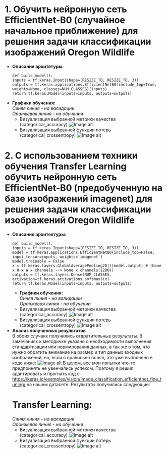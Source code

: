 # 1. Обучить нейронную сеть EfficientNet-B0 (случайное начальное приближение) для решения задачи классификации изображений Oregon Wildlife   
* **Описание архитетуры:**   
  ```
  def build_model():
  inputs = tf.keras.Input(shape=(RESIZE_TO, RESIZE_TO, 3))
  outputs = tf.keras.applications.EfficientNetB0(include_top=True, weights=None, classes=NUM_CLASSES)(inputs)
  return tf.keras.Model(inputs=inputs, outputs=outputs)
  ```
* **Графики обучения:**  
  *Синяя линия - на валидации*   
  *Оранжевая линия - на обучении*   
  * Визуализация выбранной метрики качества (categorical_accuracy)
  ![Image alt](https://github.com/Mariwannaxsfzx/RFaCT-labs/blob/main/lab2/graphs/random_epoch_categorical_accuracy.svg)
  * Визуализация выбранной функции потерь (categorical_crossentropy)
  ![Image alt](https://github.com/Mariwannaxsfzx/RFaCT-labs/blob/main/lab2/graphs/random_epoch_loss.svg)    
# 2. С использованием техники обучения Transfer Learning обучить нейронную сеть EfficientNet-B0 (предобученную на базе изображений imagenet) для решения задачи классификации изображений Oregon Wildlife   
* **Описание архитектуры:**
  ```
  def build_model():
  inputs = tf.keras.Input(shape=(RESIZE_TO, RESIZE_TO, 3))
  model = tf.keras.applications.EfficientNetB0(include_top=False, input_tensor=inputs, weights='imagenet')
  model.trainable = False
  x = tf.keras.layers.GlobalAveragePooling2D()(model.output) # (None x H x W x channels --> None x channels(1280))
  outputs = tf.keras.layers.Dense(NUM_CLASSES, activation=tf.keras.activations.softmax)(x)
  return tf.keras.Model(inputs=inputs, outputs=outputs)
  ```
  * **Графики обучения:**  
  *Синяя линия - на валидации*   
  *Оранжевая линия - на обучении*   
  * Визуализация выбранной метрики качества (categorical_accuracy)
  ![Image alt](https://github.com/Mariwannaxsfzx/RFaCT-labs/blob/main/lab2/graphs/imagenet_epoch_categorical_accuracy.svg)
  * Визуализация выбранной функции потерь (categorical_crossentropy)
  ![Image alt](https://github.com/Mariwannaxsfzx/RFaCT-labs/blob/main/lab2/graphs/imagenet_epoch_loss.svg)
* **Анализ полученных результатов**   
  В обоих случаях получились отвратительные результаты. В замечаниях к методичке указано о необходимости выполнения стандартизации или нормирования данных, а так же о том, что нужно обратить внимание на размер и тип данных входных изображений, но, если я правильно понял, это уже выполнено в коде ниже:
  ![Image alt](https://github.com/Mariwannaxsfzx/RFaCT-labs/blob/main/lab2/pics/1.png)
  В целом, все мои попытки что-то предпринять не увенчались успехом. Поэтому я решил адаптировать и прогнать код с https://keras.io/examples/vision/image_classification_efficientnet_fine_tuning/ на нашем датасете. Результаты получились следующие:    
  # Transfer Learning:   
  *Синяя линия - на валидации*   
  *Оранжевая линия - на обучении*   
  * Визуализация выбранной метрики качества (categorical_accuracy)
  ![Image alt](https://github.com/Mariwannaxsfzx/RFaCT-labs/blob/main/lab2/graphs/my_imagenet_epoch_categorical_accuracy.svg)
  * Визуализация выбранной функции потерь (categorical_crossentropy)
  ![Image alt](https://github.com/Mariwannaxsfzx/RFaCT-labs/blob/main/lab2/graphs/my_imagenet_epoch_loss.svg)
